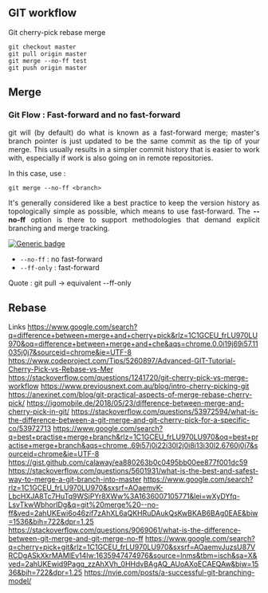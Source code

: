 ## GIT workflow

Git cherry-pick
rebase
merge

```
git checkout master
git pull origin master
git merge --no-ff test
git push origin master
```



## Merge

### Git Flow : Fast-forward and no fast-forward

<p style="text-align:justify;">git will (by default) do what is known as a fast-forward merge; master's branch pointer is just updated to be the same commit as the tip of your merge. This usually results in a simpler commit history that is easier to work with, especially if work is also going on in remote repositories.</p>

In this case, use :

```
git merge --no-ff <branch>
```

<p style="text-align:justify;">It's generally considered like a best practice to keep the version history as topologically simple as possible, which means to use fast-forward. The <b>--no-ff</b> option is there to support methodologies that demand explicit branching and merge tracking.</p>

[![Generic badge](https://aleen42.github.io/badges/src/stackoverflow.svg)](https://stackoverflow.com/questions/16217363/git-graph-not-showing-branch)

* ```--no-ff``` : no fast-forward
* ```--ff-only``` : fast-forward

Quote : git pull -> equivalent --ff-only

## Rebase

Links
https://www.google.com/search?q=difference+between+merge+and+cherry+pick&rlz=1C1GCEU_frLU970LU970&oq=difference+between+merge+and+che&aqs=chrome.0.0i19j69i57.11035j0j7&sourceid=chrome&ie=UTF-8
https://www.codeproject.com/Tips/5260897/Advanced-GIT-Tutorial-Cherry-Pick-vs-Rebase-vs-Mer
https://stackoverflow.com/questions/1241720/git-cherry-pick-vs-merge-workflow
https://www.previousnext.com.au/blog/intro-cherry-picking-git
https://anexinet.com/blog/git-practical-aspects-of-merge-rebase-cherry-pick/
https://igomobile.de/2018/05/23/difference-between-merge-and-cherry-pick-in-git/
https://stackoverflow.com/questions/53972594/what-is-the-difference-between-a-git-merge-and-git-cherry-pick-for-a-specific-co/53972713
https://www.google.com/search?q=best+practise+merge+branch&rlz=1C1GCEU_frLU970LU970&oq=best+practise+merge+branch&aqs=chrome..69i57j0i22i30l2j0i8i13i30l2.6760j0j7&sourceid=chrome&ie=UTF-8
https://gist.github.com/calaway/ea880263b0c0495bb00ee877f001dc59
https://stackoverflow.com/questions/5601931/what-is-the-best-and-safest-way-to-merge-a-git-branch-into-master
https://www.google.com/search?rlz=1C1GCEU_frLU970LU970&sxsrf=AOaemvK-LbcHXJA8Tc7HuTq9WSjPYr8XWw%3A1636007105771&lei=wXyDYfq-LsvTkwWbhorIDg&q=git%20merge%20--no-ff&ved=2ahUKEwi6o46zif7zAhXL6aQKHRuDAukQsKwBKAB6BAg0EAE&biw=1536&bih=722&dpr=1.25
https://stackoverflow.com/questions/9069061/what-is-the-difference-between-git-merge-and-git-merge-no-ff
https://www.google.com/search?q=cherry+pick+git&rlz=1C1GCEU_frLU970LU970&sxsrf=AOaemvJuzsU87VRCDgASkXkrMAMlEv14Iw:1635947474976&source=lnms&tbm=isch&sa=X&ved=2ahUKEwid9Pagq_zzAhXVh_0HHdvBAgAQ_AUoAXoECAEQAw&biw=1536&bih=722&dpr=1.25
https://nvie.com/posts/a-successful-git-branching-model/